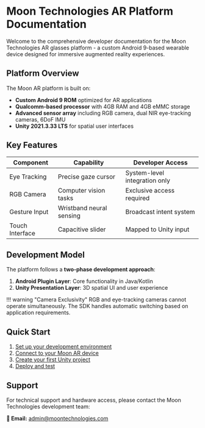 # Moon Technologies AR Platform Documentation

Welcome to the comprehensive developer documentation for the Moon Technologies AR glasses platform - a custom Android 9-based wearable device designed for immersive augmented reality experiences.

## Platform Overview

The Moon AR platform is built on:

- **Custom Android 9 ROM** optimized for AR applications
- **Qualcomm-based processor** with 4GB RAM and 4GB eMMC storage
- **Advanced sensor array** including RGB camera, dual NIR eye-tracking cameras, 6DoF IMU
- **Unity 2021.3.33 LTS** for spatial user interfaces

## Key Features

| Component | Capability | Developer Access |
|-----------|------------|------------------|
| Eye Tracking | Precise gaze cursor | System-level integration only |
| RGB Camera | Computer vision tasks | Exclusive access required |
| Gesture Input | Wristband neural sensing | Broadcast intent system |
| Touch Interface | Capacitive slider | Mapped to Unity input |

## Development Model

The platform follows a **two-phase development approach**:

1. **Android Plugin Layer**: Core functionality in Java/Kotlin
2. **Unity Presentation Layer**: 3D spatial UI and user experience

!!! warning "Camera Exclusivity"
    RGB and eye-tracking cameras cannot operate simultaneously. The SDK handles automatic switching based on application requirements.

## Quick Start

1. [Set up your development environment](getting-started/environment-setup.md)
2. [Connect to your Moon AR device](getting-started/device-connection.md)
3. [Create your first Unity project](getting-started/first-project.md)
4. [Deploy and test](getting-started/basic-testing.md)

## Support

For technical support and hardware access, please contact the Moon Technologies development team:

**📧 Email:** [admin@moontechnologies.com](mailto:admin@moontechnologies.com)

